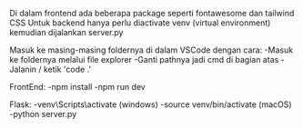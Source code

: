 Di dalam frontend ada beberapa package seperti fontawesome dan tailwind CSS
Untuk backend hanya perlu diactivate venv (virtual environment) kemudian dijalankan server.py

Masuk ke masing-masing foldernya di dalam VSCode dengan cara:
-Masuk ke foldernya melalui file explorer
-Ganti pathnya jadi cmd di bagian atas
-Jalanin / ketik  'code .'

FrontEnd:
-npm install
-npm run dev

Flask:
-venv\Scripts\activate (windows)
-source venv/bin/activate (macOS)
-python server.py
